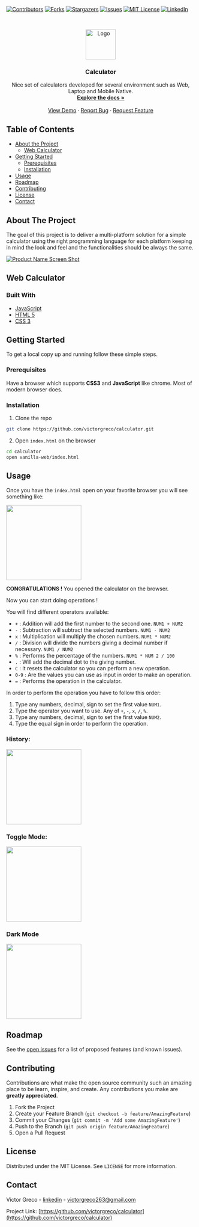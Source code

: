 <!-- PROJECT SHIELDS -->
<!--
*** I'm using markdown "reference style" links for readability.
*** Reference links are enclosed in brackets [ ] instead of parentheses ( ).
*** See the bottom of this document for the declaration of the reference variables
*** for contributors-url, forks-url, etc. This is an optional, concise syntax you may use.
*** https://www.markdownguide.org/basic-syntax/#reference-style-links
-->
[![Contributors][contributors-shield]][contributors-url]
[![Forks][forks-shield]][forks-url]
[![Stargazers][stars-shield]][stars-url]
[![Issues][issues-shield]][issues-url]
[![MIT License][license-shield]][license-url]
[![LinkedIn][linkedin-shield]][linkedin-url]



<!-- PROJECT LOGO -->
<br />
<p align="center">
  <a href="https://github.com/victorgreco/calculator">
    <img src="images/logo.png" alt="Logo" width="80" height="80">
  </a>

  <h3 align="center">Calculator</h3>

  <p align="center">
    Nice set of calculators developed for several environment such as Web, Laptop and Mobile Native.  
    <br />
    <a href="https://github.com/victorgreco/calculator"><strong>Explore the docs »</strong></a>
    <br />
    <br />
    <a href="https://github.com/victorgreco/calculator">View Demo</a>
    ·
    <a href="https://github.com/victorgreco/calculator/issues">Report Bug</a>
    ·
    <a href="https://github.com/victorgreco/calculator/issues">Request Feature</a>
  </p>
</p>



<!-- TABLE OF CONTENTS -->
## Table of Contents

* [About the Project](#about-the-project)
  * [Web Calculator](#web-calculator)
* [Getting Started](#getting-started)
  * [Prerequisites](#prerequisites)
  * [Installation](#installation)
* [Usage](#usage)
* [Roadmap](#roadmap)
* [Contributing](#contributing)
* [License](#license)
* [Contact](#contact)


<!-- ABOUT THE PROJECT -->
## About The Project
The goal of this project is to deliver a multi-platform solution for a simple calculator using the right programming language for each platform keeping in mind the look and feel and the functionalities should be always the same.

[![Product Name Screen Shot][product-screenshot]]()

## Web Calculator


### Built With

* [JavaScript]()
* [HTML 5]()
* [CSS 3]()

<!-- GETTING STARTED -->
## Getting Started

To get a local copy up and running follow these simple steps.

### Prerequisites

Have a browser which supports **CSS3** and **JavaScript** like chrome. Most of modern browser does.

### Installation

1. Clone the repo
```sh
git clone https://github.com/victorgreco/calculator.git
```

2. Open `index.html` on the browser
```sh
cd calculator
open vanilla-web/index.html
```

<!-- USAGE EXAMPLES -->
## Usage

Once you have the `index.html` open on your favorite browser you will see something like:

<img src="images/first-view.png" width="200px">

**CONGRATULATIONS !** You opened the calculator on the browser.

Now you can start doing operations !

You will find different operators available:

* `+` : Addition will add the first number to the second one. `NUM1 + NUM2`
* `-` : Subtraction will subtract the  selected numbers. `NUM1 - NUM2`
* `x` : Multiplication will multiply the chosen numbers. `NUM1 * NUM2`
* `/` : Division will divide the numbers giving a decimal number if necessary. `NUM1 / NUM2`
* `%` : Performs the percentage of the numbers. `NUM1 * NUM 2 / 100`
* `.` : Will add the decimal dot to the giving number.
* `C` : It resets the calculator so you can perform a new operation.
* `0-9` : Are the values you can use as input in order to make an operation.
* `=` : Performs the operation in the  calculator.

In order to perform the operation you have to follow this order:

1. Type any numbers, decimal, sign to set the first value `NUM1`.
2. Type the operator you want to use. Any of `+`, `-`, `x`, `/`, `%`.
3. Type any numbers, decimal, sign to set the first value `NUM2`.
4. Type the equal sign in order to perform  the operation.  

### History:

<img src="images/history.png" width="200px">

<br>

### Toggle Mode:

<img src="images/mode-button.png" width="200px">

<br>

### **Dark Mode**

<img src="images/dark-mode.png" width="200px">

<br>


<!-- ROADMAP -->
## Roadmap

See the [open issues](https://github.com/victorgreco/calculator/issues) for a list of proposed features (and known issues).



<!-- CONTRIBUTING -->
## Contributing

Contributions are what make the open source community such an amazing place to be learn, inspire, and create. Any contributions you make are **greatly appreciated**.

1. Fork the Project
2. Create your Feature Branch (`git checkout -b feature/AmazingFeature`)
3. Commit your Changes (`git commit -m 'Add some AmazingFeature'`)
4. Push to the Branch (`git push origin feature/AmazingFeature`)
5. Open a Pull Request



<!-- LICENSE -->
## License

Distributed under the MIT License. See `LICENSE` for more information.



<!-- CONTACT -->
## Contact

Victor Greco - [linkedin](https://www.linkedin.com/in/victor-greco/) - victorgreco263@gmail.com

Project Link: [https://github.com/victorgreco/calculator](https://github.com/victorgreco/calculator)





<!-- MARKDOWN LINKS & IMAGES -->
<!-- https://www.markdownguide.org/basic-syntax/#reference-style-links -->
[contributors-shield]: https://img.shields.io/github/contributors/victorgreco/calculator.svg?style=flat-square
[contributors-url]: https://github.com/victorgreco/calculator/graphs/contributors
[forks-shield]: https://img.shields.io/github/forks/victorgreco/calculator.svg?style=flat-square
[forks-url]: https://github.com/victorgreco/calculator/network/members
[stars-shield]: https://img.shields.io/github/stars/victorgreco/calculator.svg?style=flat-square
[stars-url]: https://github.com/victorgreco/calculator/stargazers
[issues-shield]: https://img.shields.io/github/issues/victorgreco/calculator.svg?style=flat-square
[issues-url]: https://github.com/victorgreco/calculator/issues
[license-shield]: https://img.shields.io/github/license/victorgreco/calculator.svg?style=flat-square
[license-url]: https://github.com/victorgreco/calculator/blob/master/LICENSE.txt
[linkedin-shield]: https://img.shields.io/badge/-LinkedIn-black.svg?style=flat-square&logo=linkedin&colorB=555
[linkedin-url]: https://www.linkedin.com/in/victor-greco/
[product-screenshot]: images/screenshot.png
